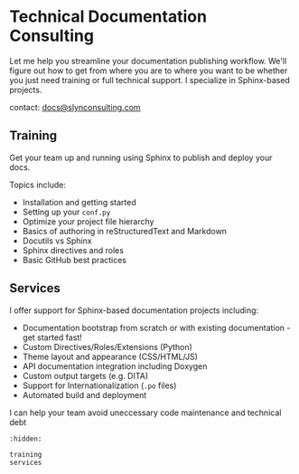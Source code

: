 # Technical Documentation Consulting

Let me help you streamline your documentation publishing workflow. We'll figure out how to get from where you are to where you want to be whether you just need training or full technical support. I specialize in Sphinx-based projects.

contact: [docs@slynconsulting.com](mailto:docs@slynconsulting.com)

## Training

Get your team up and running using Sphinx to publish and deploy your docs.

Topics include:

- Installation and getting started
- Setting up your `conf.py`
- Optimize your project file hierarchy
- Basics of authoring in reStructuredText and Markdown
- Docutils vs Sphinx
- Sphinx directives and roles
- Basic GitHub best practices

## Services

I offer support for Sphinx-based documentation projects including:

- Documentation bootstrap from scratch or with existing documentation - get started fast!
- Custom Directives/Roles/Extensions (Python)
- Theme layout and appearance (CSS/HTML/JS)
- API documentation integration including Doxygen
- Custom output targets (e.g. DITA)
- Support for Internationalization (`.po` files)
- Automated build and deployment

I can help your team avoid uneccessary code maintenance and technical debt


```{toctree}
:hidden:

training
services
```


